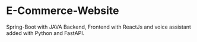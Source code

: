 # E-Commerce-Website
Spring-Boot with JAVA Backend, Frontend with ReactJs and voice assistant added with Python and FastAPI.
